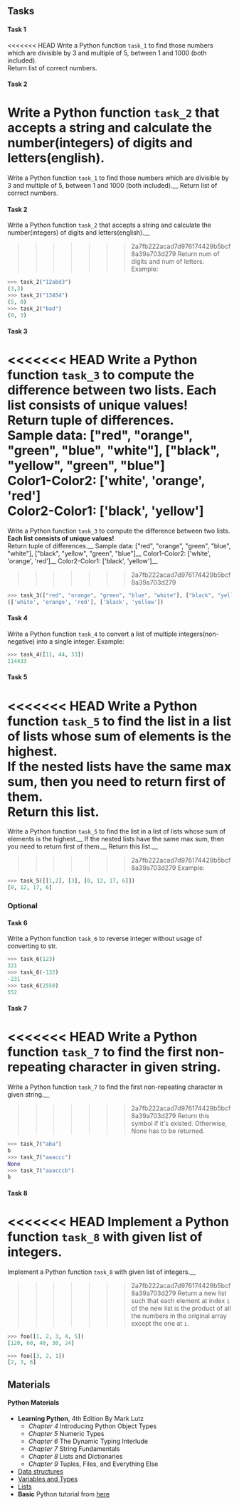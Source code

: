 ﻿﻿
## Tasks

#### Task 1
<<<<<<< HEAD
Write a Python function `task_1` to find those numbers which are divisible by 3 and multiple of 5, between 1 and  1000 (both included).  
Return list of correct numbers.

#### Task 2
Write a Python function `task_2` that accepts a string and calculate the number(integers) of digits and letters(english).  
=======
Write a Python function `task_1` to find those numbers which are divisible by 3 and multiple of 5, between 1 and  1000 (both included).__
Return list of correct numbers.

#### Task 2
Write a Python function `task_2` that accepts a string and calculate the number(integers) of digits and letters(english).__
>>>>>>> 2a7fb222acad7d976174429b5bcf8a39a703d279
Return num of digits and num of letters.
Example:
```python
>>> task_2("12abd3")
(3,3)
>>> task_2("13454")
(5, 0)
>>> task_2("bad")
(0, 3)
```

#### Task 3
<<<<<<< HEAD
Write a Python function `task_3` to compute the difference between two lists. __Each list consists of unique values!__  
Return tuple of differences.  
Sample data: ["red", "orange", "green", "blue", "white"], ["black", "yellow", "green", "blue"]  
Color1-Color2: ['white', 'orange', 'red']  
Color2-Color1: ['black', 'yellow']  
=======
Write a Python function `task_3` to compute the difference between two lists. __Each list consists of unique values!__ <br />
Return tuple of differences.__
Sample data: ["red", "orange", "green", "blue", "white"], ["black", "yellow", "green", "blue"]__
Color1-Color2: ['white', 'orange', 'red']__
Color2-Color1: ['black', 'yellow']__
>>>>>>> 2a7fb222acad7d976174429b5bcf8a39a703d279
```python
>>> task_3(["red", "orange", "green", "blue", "white"], ["black", "yellow", "green", "blue"])
(['white', 'orange', 'red'], ['black', 'yellow'])
```

#### Task 4
Write a Python function `task_4` to convert a list of multiple integers(non-negative) into a single integer. 
Example:
```python
>>> task_4([11, 44, 33])
114433
```

#### Task 5
<<<<<<< HEAD
Write a Python function `task_5` to find the list in a list of lists whose sum of elements is the highest.  
If the nested lists have the same max sum, then you need to return first of them.  
Return this list.  
=======
Write a Python function `task_5` to find the list in a list of lists whose sum of elements is the highest.__
If the nested lists have the same max sum, then you need to return first of them.__
Return this list.__
>>>>>>> 2a7fb222acad7d976174429b5bcf8a39a703d279
Example:
```python
>>> task_5([[1,2], [3], [0, 12, 17, 6]])
[0, 12, 17, 6]
```

### Optional

#### Task 6
Write a Python function `task_6` to reverse integer without usage of converting to str.
```python
>>> task_6(123)
321
>>> task_6(-132)
-231
>>> task_6(2550)
552
```

#### Task 7
<<<<<<< HEAD
Write a Python function `task_7` to find the first non-repeating character in given string.  
=======
Write a Python function `task_7` to find the first non-repeating character in given string.__
>>>>>>> 2a7fb222acad7d976174429b5bcf8a39a703d279
Return this symbol if it's existed. Otherwise, None has to be returned.
```python
>>> task_7("aba")
b
>>> task_7("aaaccc")
None
>>> task_7("aaacccb")
b
```

#### Task 8
<<<<<<< HEAD
Implement a Python function `task_8` with given list of integers.  
=======
Implement a Python function `task_8` with given list of integers.__
>>>>>>> 2a7fb222acad7d976174429b5bcf8a39a703d279
Return a new list such that each element at index `i` of the new list is the product of all the numbers in the original array except the one at `i`.
```python
>>> foo([1, 2, 3, 4, 5])
[120, 60, 40, 30, 24]

>>> foo([3, 2, 1])
[2, 3, 6]
```

## Materials

#### Python Materials
* __Learning Python__, 4th Edition By Mark Lutz
  * _Chapter 4_ Introducing Python Object Types
  * _Chapter 5_ Numeric Types
  * _Chapter 6_ The Dynamic Typing Interlude
  * _Chapter 7_ String Fundamentals
  * _Chapter 8_ Lists and Dictionaries
  * _Chapter 9_ Tuples, Files, and Everything Else
* [Data structures](https://docs.python.org/3.6/tutorial/datastructures.html)
* [Variables and Types](https://www.learnpython.org/en/Variables_and_Types)
* [Lists](https://www.learnpython.org/en/Lists)
* __Basic__ Python tutorial from [here](https://www.tutorialspoint.com/python/index.htm)
